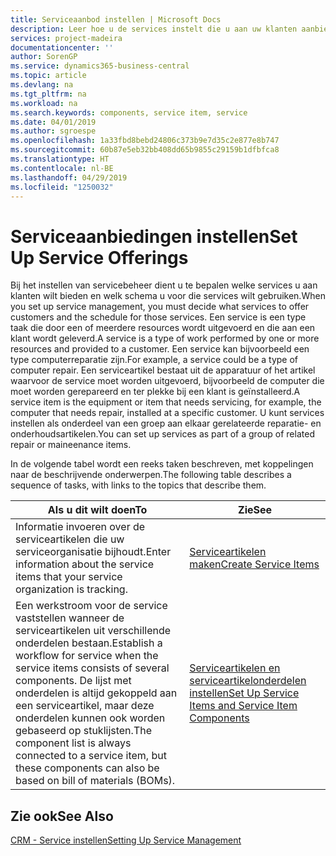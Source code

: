 ```yaml
---
title: Serviceaanbod instellen | Microsoft Docs
description: Leer hoe u de services instelt die u aan uw klanten aanbiedt.
services: project-madeira
documentationcenter: ''
author: SorenGP
ms.service: dynamics365-business-central
ms.topic: article
ms.devlang: na
ms.tgt_pltfrm: na
ms.workload: na
ms.search.keywords: components, service item, service
ms.date: 04/01/2019
ms.author: sgroespe
ms.openlocfilehash: 1a33fbd8bebd24806c373b9e7d35c2e877e8b747
ms.sourcegitcommit: 60b87e5eb32bb408dd65b9855c29159b1dfbfca8
ms.translationtype: HT
ms.contentlocale: nl-BE
ms.lasthandoff: 04/29/2019
ms.locfileid: "1250032"
---
```

# <a name="set-up-service-offerings"></a><span data-ttu-id="369e1-103">Serviceaanbiedingen instellen</span><span class="sxs-lookup"><span data-stu-id="369e1-103">Set Up Service Offerings</span></span>
<span data-ttu-id="369e1-104">Bij het instellen van servicebeheer dient u te bepalen welke services u aan klanten wilt bieden en welk schema u voor die services wilt gebruiken.</span><span class="sxs-lookup"><span data-stu-id="369e1-104">When you set up service management, you must decide what services to offer customers and the schedule for those services.</span></span> <span data-ttu-id="369e1-105">Een service is een type taak die door een of meerdere resources wordt uitgevoerd en die aan een klant wordt geleverd.</span><span class="sxs-lookup"><span data-stu-id="369e1-105">A service is a type of work performed by one or more resources and provided to a customer.</span></span> <span data-ttu-id="369e1-106">Een service kan bijvoorbeeld een type computerreparatie zijn.</span><span class="sxs-lookup"><span data-stu-id="369e1-106">For example, a service could be a type of computer repair.</span></span> <span data-ttu-id="369e1-107">Een serviceartikel bestaat uit de apparatuur of het artikel waarvoor de service moet worden uitgevoerd, bijvoorbeeld de computer die moet worden gerepareerd en ter plekke bij een klant is geïnstalleerd.</span><span class="sxs-lookup"><span data-stu-id="369e1-107">A service item is the equipment or item that needs servicing, for example, the computer that needs repair, installed at a specific customer.</span></span> <span data-ttu-id="369e1-108">U kunt services instellen als onderdeel van een groep aan elkaar gerelateerde reparatie- en onderhoudsartikelen.</span><span class="sxs-lookup"><span data-stu-id="369e1-108">You can set up services as part of a group of related repair or maineenance items.</span></span>  
  
<span data-ttu-id="369e1-109">In de volgende tabel wordt een reeks taken beschreven, met koppelingen naar de beschrijvende onderwerpen.</span><span class="sxs-lookup"><span data-stu-id="369e1-109">The following table describes a sequence of tasks, with links to the topics that describe them.</span></span>  
  
|<span data-ttu-id="369e1-110">**Als u dit wilt doen**</span><span class="sxs-lookup"><span data-stu-id="369e1-110">**To**</span></span>|<span data-ttu-id="369e1-111">**Zie**</span><span class="sxs-lookup"><span data-stu-id="369e1-111">**See**</span></span>|  
|------------|-------------|  
|<span data-ttu-id="369e1-112">Informatie invoeren over de serviceartikelen die uw serviceorganisatie bijhoudt.</span><span class="sxs-lookup"><span data-stu-id="369e1-112">Enter information about the service items that your service organization is tracking.</span></span>|[<span data-ttu-id="369e1-113">Serviceartikelen maken</span><span class="sxs-lookup"><span data-stu-id="369e1-113">Create Service Items</span></span>](service-how-to-create-service-items.md)|  
|<span data-ttu-id="369e1-114">Een werkstroom voor de service vaststellen wanneer de serviceartikelen uit verschillende onderdelen bestaan.</span><span class="sxs-lookup"><span data-stu-id="369e1-114">Establish a workflow for service when the service items consists of several components.</span></span> <span data-ttu-id="369e1-115">De lijst met onderdelen is altijd gekoppeld aan een serviceartikel, maar deze onderdelen kunnen ook worden gebaseerd op stuklijsten.</span><span class="sxs-lookup"><span data-stu-id="369e1-115">The component list is always connected to a service item, but these components can also be based on bill of materials (BOMs).</span></span>|[<span data-ttu-id="369e1-116">Serviceartikelen en serviceartikelonderdelen instellen</span><span class="sxs-lookup"><span data-stu-id="369e1-116">Set Up Service Items and Service Item Components</span></span>](service-how-setup-service-items.md)|  
  
## <a name="see-also"></a><span data-ttu-id="369e1-117">Zie ook</span><span class="sxs-lookup"><span data-stu-id="369e1-117">See Also</span></span>  
[<span data-ttu-id="369e1-118">CRM - Service instellen</span><span class="sxs-lookup"><span data-stu-id="369e1-118">Setting Up Service Management</span></span>](service-setup-service.md)   